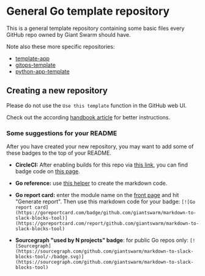 # General Go template repository

This is a general template repository containing some basic files every GitHub repo owned by Giant Swarm should have.

Note also these more specific repositories:

- [template-app](https://github.com/giantswarm/template-app)
- [gitops-template](https://github.com/giantswarm/gitops-template)
- [python-app-template](https://github.com/giantswarm/python-app-template)

## Creating a new repository

Please do not use the `Use this template` function in the GitHub web UI.

Check out the according [handbook article](https://handbook.giantswarm.io/docs/dev-and-releng/repository/go/) for better instructions.

### Some suggestions for your README

After you have created your new repository, you may want to add some of these badges to the top of your README.

- **CircleCI:** After enabling builds for this repo via [this link](https://circleci.com/setup-project/gh/giantswarm/markdown-to-slack-blocks-tool), you can find badge code on [this page](https://app.circleci.com/settings/project/github/giantswarm/markdown-to-slack-blocks-tool/status-badges).

- **Go reference:** use [this helper](https://pkg.go.dev/badge/) to create the markdown code.

- **Go report card:** enter the module name on the [front page](https://goreportcard.com/) and hit "Generate report". Then use this markdown code for your badge: `[![Go report card](https://goreportcard.com/badge/github.com/giantswarm/markdown-to-slack-blocks-tool)](https://goreportcard.com/report/github.com/giantswarm/markdown-to-slack-blocks-tool)`

- **Sourcegraph "used by N projects" badge**: for public Go repos only: `[![Sourcegraph](https://sourcegraph.com/github.com/giantswarm/markdown-to-slack-blocks-tool/-/badge.svg)](https://sourcegraph.com/github.com/giantswarm/markdown-to-slack-blocks-tool)`
